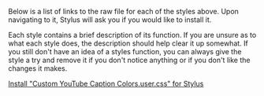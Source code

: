 Below is a list of links to the raw file for each of the styles above. Upon navigating to it, Stylus will ask you if you would like to install it.  

Each style contains a brief description of its function. If you are unsure as to what each style does, the description should help clear it up somewhat. If you still don't have an idea of a styles function, you can always give the style a try and remove it if you don't notice anything or if you don't like the changes it makes.  

[Install "Custom YouTube Caption Colors.user.css" for Stylus](https://raw.githubusercontent.com/Neop0litan/CSS-Tweaks/main/Stylus/whatsapp.com/Full%20Size%20WhatsApp.user.css)  